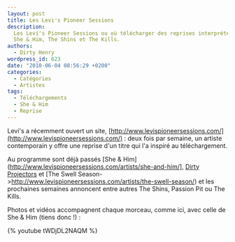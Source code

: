 ```yaml
---
layout: post
title: Les Levi's Pioneer Sessions
description:
  Les Levi's Pioneer Sessions ou où télécharger des reprises interprétées par
  She & Him, The Shins et The Kills.
authors:
  - Dirty Henry
wordpress_id: 623
date: "2010-06-04 08:56:29 +0200"
categories:
  - Catégories
  - Artistes
tags:
  - Téléchargements
  - She & Him
  - Reprise
---
```


Levi's a récemment ouvert un site,
[http://www.levispioneersessions.com/](http://www.levispioneersessions.com/) :
deux fois par semaine, un artiste contemporain y offre une reprise d'un titre
qui l'a inspiré au téléchargement.

Au programme sont déjà passés [She &
Him](http://www.levispioneersessions.com/artists/she-and-him/],
[Dirty Projectors](http://www.levispioneersessions.com/artists/dirty-projectors/)
et [The Swell
Season->http://www.levispioneersessions.com/artists/the-swell-season/) et les
prochaines semaines annoncent entre autres The Shins, Passion Pit ou The Kills.

Photos et vidéos accompagnent chaque morceau, comme ici, avec celle de She & Him
(tiens donc !) :

{% youtube tWDjDL2NAQM %}
